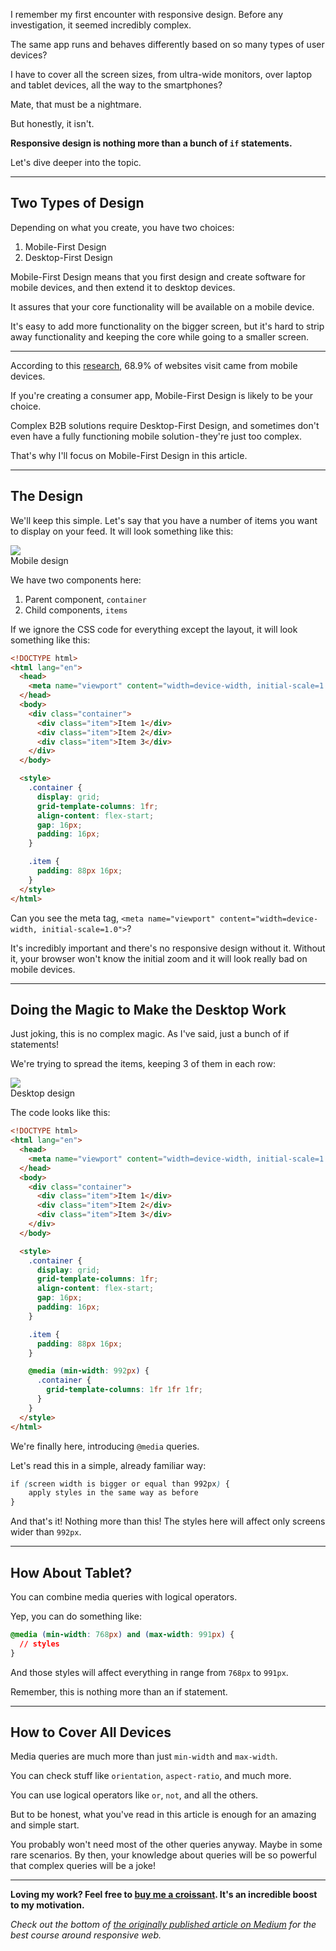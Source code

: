 I remember my first encounter with responsive design. Before any investigation, it seemed incredibly complex.

The same app runs and behaves differently based on so many types of user devices?

I have to cover all the screen sizes, from ultra-wide monitors, over laptop and tablet devices, all the way to the smartphones?

Mate, that must be a nightmare.

But honestly, it isn't.

**Responsive design is nothing more than a bunch of `if` statements.**

Let's dive deeper into the topic.

---

## Two Types of Design

Depending on what you create, you have two choices:

1. Mobile-First Design
2. Desktop-First Design

Mobile-First Design means that you first design and create software for mobile devices, and then extend it to desktop devices.

It assures that your core functionality will be available on a mobile device.

It's easy to add more functionality on the bigger screen, but it's hard to strip away functionality and keeping the core while going to a smaller screen.

---

According to this [research](https://www.perficient.com/insights/research-hub/mobile-vs-desktop-usage), 68.9% of websites visit came from mobile devices.

If you're creating a consumer app, Mobile-First Design is likely to be your choice.

Complex B2B solutions require Desktop-First Design, and sometimes don't even have a fully functioning mobile solution - they're just too complex.

That's why I'll focus on Mobile-First Design in this article.

---

## The Design

We'll keep this simple. Let's say that you have a number of items you want to display on your feed. It will look something like this:

<img src="https://dev-to-uploads.s3.amazonaws.com/uploads/articles/6wb86405qvl0ah46jo30.png" />

<figcaption class="img">Mobile design</figcaption>

We have two components here:

1. Parent component, `container`
2. Child components, `items`

If we ignore the CSS code for everything except the layout, it will look something like this:

```html
<!DOCTYPE html>
<html lang="en">
  <head>
    <meta name="viewport" content="width=device-width, initial-scale=1.0" />
  </head>
  <body>
    <div class="container">
      <div class="item">Item 1</div>
      <div class="item">Item 2</div>
      <div class="item">Item 3</div>
    </div>
  </body>

  <style>
    .container {
      display: grid;
      grid-template-columns: 1fr;
      align-content: flex-start;
      gap: 16px;
      padding: 16px;
    }

    .item {
      padding: 88px 16px;
    }
  </style>
</html>
```

Can you see the meta tag, `<meta name="viewport" content="width=device-width, initial-scale=1.0">`?

It's incredibly important and there's no responsive design without it. Without it, your browser won't know the initial zoom and it will look really bad on mobile devices.

---

## Doing the Magic to Make the Desktop Work

Just joking, this is no complex magic. As I've said, just a bunch of if statements!

We're trying to spread the items, keeping 3 of them in each row:

<img src="https://dev-to-uploads.s3.amazonaws.com/uploads/articles/6qtz8vetlsnyj2ttfftl.png" />

<figcaption class="img">Desktop design</figcaption>

The code looks like this:

```html
<!DOCTYPE html>
<html lang="en">
  <head>
    <meta name="viewport" content="width=device-width, initial-scale=1.0" />
  </head>
  <body>
    <div class="container">
      <div class="item">Item 1</div>
      <div class="item">Item 2</div>
      <div class="item">Item 3</div>
    </div>
  </body>

  <style>
    .container {
      display: grid;
      grid-template-columns: 1fr;
      align-content: flex-start;
      gap: 16px;
      padding: 16px;
    }

    .item {
      padding: 88px 16px;
    }

    @media (min-width: 992px) {
      .container {
        grid-template-columns: 1fr 1fr 1fr;
      }
    }
  </style>
</html>
```

We're finally here, introducing `@media` queries.

Let's read this in a simple, already familiar way:

```css
if (screen width is bigger or equal than 992px) {
    apply styles in the same way as before
}
```

And that's it! Nothing more than this! The styles here will affect only screens wider than `992px`.

---

## How About Tablet?

You can combine media queries with logical operators.

Yep, you can do something like:

```css
@media (min-width: 768px) and (max-width: 991px) {
  // styles
}
```

And those styles will affect everything in range from `768px` to `991px`.

Remember, this is nothing more than an if statement.

---

## How to Cover All Devices

Media queries are much more than just `min-width` and `max-width`.

You can check stuff like `orientation`, `aspect-ratio`, and much more.

You can use logical operators like `or`, `not`, and all the others.

But to be honest, what you've read in this article is enough for an amazing and simple start.

You probably won't need most of the other queries anyway. Maybe in some rare scenarios. By then, your knowledge about queries will be so powerful that complex queries will be a joke!

---

**Loving my work? Feel free to [buy me a croissant](https://www.buymeacoffee.com/domagojvidovic). It's an incredible boost to my motivation.**

_Check out the bottom of [the originally published article on Medium](https://domagojvidovic.medium.com/a-ridiculously-simple-way-for-creating-responsive-web-apps-c640f9814613) for the best course around responsive web._
